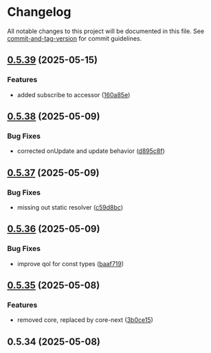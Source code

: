 # Changelog

All notable changes to this project will be documented in this file. See [commit-and-tag-version](https://github.com/absolute-version/commit-and-tag-version) for commit guidelines.

## [0.5.39](https://github.com/pumped-fn/pumped-fn/compare/@pumped-fn/next@0.5.38...@pumped-fn/next@0.5.39) (2025-05-15)


### Features

* added subscribe to accessor ([160a85e](https://github.com/pumped-fn/pumped-fn/commit/160a85e82911eb890ff5df9ee22c86420419c145))

## [0.5.38](https://github.com/pumped-fn/pumped-fn/compare/@pumped-fn/next@0.5.37...@pumped-fn/next@0.5.38) (2025-05-09)


### Bug Fixes

* corrected onUpdate and update behavior ([d895c8f](https://github.com/pumped-fn/pumped-fn/commit/d895c8f578daffd42e9fb35a94c791aa9a422720))

## [0.5.37](https://github.com/pumped-fn/pumped-fn/compare/@pumped-fn/next@0.5.36...@pumped-fn/next@0.5.37) (2025-05-09)


### Bug Fixes

* missing out static resolver ([c59d8bc](https://github.com/pumped-fn/pumped-fn/commit/c59d8bcc0f78cb1762b2b301d1d01d409d8f19a8))

## [0.5.36](https://github.com/pumped-fn/pumped-fn/compare/@pumped-fn/next@0.5.35...@pumped-fn/next@0.5.36) (2025-05-09)


### Bug Fixes

* improve qol for const types ([baaf719](https://github.com/pumped-fn/pumped-fn/commit/baaf719d306601a2520802a8e01cf20c5a8ddbd6))

## [0.5.35](https://github.com/pumped-fn/pumped-fn/compare/@pumped-fn/next@0.5.34...@pumped-fn/next@0.5.35) (2025-05-08)


### Features

* removed core, replaced by core-next ([3b0ce15](https://github.com/pumped-fn/pumped-fn/commit/3b0ce15333233f287d5f3b0bcfcd90da85a22271))

## 0.5.34 (2025-05-08)

